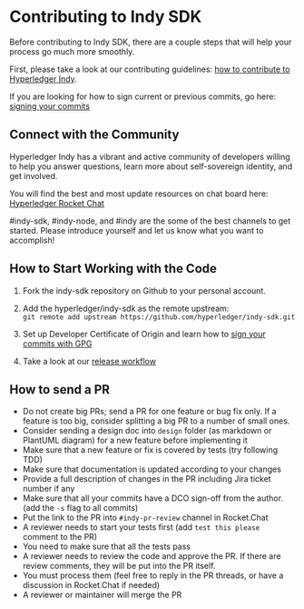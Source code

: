 # Contributing to Indy SDK


Before contributing to Indy SDK, there are a couple steps that will help your process go much more smoothly.

First, please take a look at our contributing guidelines: [how to contribute to Hyperledger Indy](http://bit.ly/2ugd0bq).

If you are looking for how to sign current or previous commits, go here: [signing your commits](signing-commits.md)

## Connect with the Community

Hyperledger Indy has a vibrant and active community of developers willing to help you answer questions, learn more about self-sovereign identity, and get involved.

You will find the best and most update resources on chat board here: [Hyperledger Rocket Chat](https://chat.hyperledger.org/home)

\#indy-sdk, \#indy-node, and \#indy are the some of the best channels to get started. Please introduce yourself and let us know what you want to accomplish!

## How to Start Working with the Code

1. Fork the indy-sdk repository on Github to your personal account.

1. Add the hyperledger/indy-sdk as the remote upstream:  
   `git remote add upstream https://github.com/hyperledger/indy-sdk.git`

1. Set up Developer Certificate of Origin and learn how to [sign your commits with GPG](signing-commits.md)  

1. Take a look at our [release workflow](release-workflow.md)

## How to send a PR

- Do not create big PRs; send a PR for one feature or bug fix only.
 If a feature is too big, consider splitting a big PR to a number of small ones.
- Consider sending a design doc into `design` folder (as markdown or PlantUML diagram) for a new feature  before implementing it
- Make sure that a new feature or fix is covered by tests (try following TDD)
- Make sure that documentation is updated according to your changes
- Provide a full description of changes in the PR including Jira ticket number if any  
- Make sure that all your commits have a DCO sign-off from the author. (add the `-s` flag to all commits)
- Put the link to the PR into `#indy-pr-review` channel in Rocket.Chat
- A reviewer needs to start your tests first (add `test this please` comment to the PR)
- You need to make sure that all the tests pass
- A reviewer needs to review the code and approve the PR. If there are review comments, they will be put into the PR itself.
- You must process them (feel free to reply in the PR threads, or have a discussion in Rocket.Chat if needed)
- A reviewer or maintainer will merge the PR
